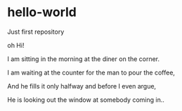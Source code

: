 # hello-world
Just first repository

oh Hi!

I am sitting in the morning at the diner on the corner.

I am waiting at the counter for the man to pour the coffee,

And he fills it only halfway and before I even argue,

He is looking out the window at somebody coming in..
